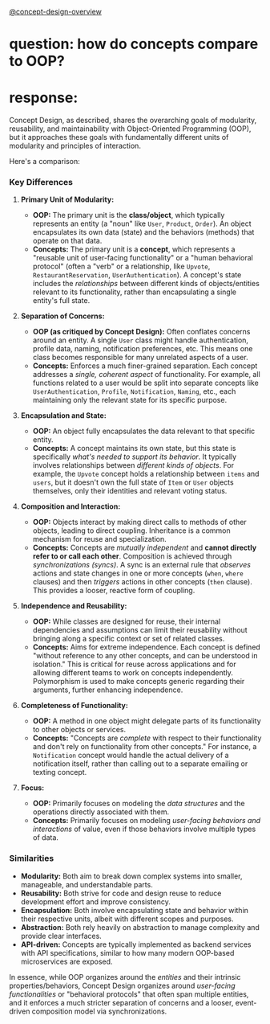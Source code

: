 [@concept-design-overview](../background/concept-design-overview.md)

# question: how do concepts compare to OOP?
# response:

Concept Design, as described, shares the overarching goals of modularity, reusability, and maintainability with Object-Oriented Programming (OOP), but it approaches these goals with fundamentally different units of modularity and principles of interaction.

Here's a comparison:

### Key Differences

1.  **Primary Unit of Modularity:**
    *   **OOP:** The primary unit is the **class/object**, which typically represents an entity (a "noun" like `User`, `Product`, `Order`). An object encapsulates its own data (state) and the behaviors (methods) that operate on that data.
    *   **Concepts:** The primary unit is a **concept**, which represents a "reusable unit of user-facing functionality" or a "human behavioral protocol" (often a "verb" or a relationship, like `Upvote`, `RestaurantReservation`, `UserAuthentication`). A concept's state includes the *relationships* between different kinds of objects/entities relevant to its functionality, rather than encapsulating a single entity's full state.

2.  **Separation of Concerns:**
    *   **OOP (as critiqued by Concept Design):** Often conflates concerns around an entity. A single `User` class might handle authentication, profile data, naming, notification preferences, etc. This means one class becomes responsible for many unrelated aspects of a user.
    *   **Concepts:** Enforces a much finer-grained separation. Each concept addresses a *single, coherent aspect* of functionality. For example, all functions related to a user would be split into separate concepts like `UserAuthentication`, `Profile`, `Notification`, `Naming`, etc., each maintaining only the relevant state for its specific purpose.

3.  **Encapsulation and State:**
    *   **OOP:** An object fully encapsulates the data relevant to that specific entity.
    *   **Concepts:** A concept maintains its own state, but this state is specifically *what's needed to support its behavior*. It typically involves relationships between *different kinds of objects*. For example, the `Upvote` concept holds a relationship between `items` and `users`, but it doesn't own the full state of `Item` or `User` objects themselves, only their identities and relevant voting status.

4.  **Composition and Interaction:**
    *   **OOP:** Objects interact by making direct calls to methods of other objects, leading to direct coupling. Inheritance is a common mechanism for reuse and specialization.
    *   **Concepts:** Concepts are *mutually independent* and **cannot directly refer to or call each other**. Composition is achieved through *synchronizations (syncs)*. A sync is an external rule that *observes* actions and state changes in one or more concepts (`when`, `where` clauses) and then *triggers* actions in other concepts (`then` clause). This provides a looser, reactive form of coupling.

5.  **Independence and Reusability:**
    *   **OOP:** While classes are designed for reuse, their internal dependencies and assumptions can limit their reusability without bringing along a specific context or set of related classes.
    *   **Concepts:** Aims for extreme independence. Each concept is defined "without reference to any other concepts, and can be understood in isolation." This is critical for reuse across applications and for allowing different teams to work on concepts independently. Polymorphism is used to make concepts generic regarding their arguments, further enhancing independence.

6.  **Completeness of Functionality:**
    *   **OOP:** A method in one object might delegate parts of its functionality to other objects or services.
    *   **Concepts:** "Concepts are *complete* with respect to their functionality and don't rely on functionality from other concepts." For instance, a `Notification` concept would handle the actual delivery of a notification itself, rather than calling out to a separate emailing or texting concept.

7.  **Focus:**
    *   **OOP:** Primarily focuses on modeling the *data structures* and the operations directly associated with them.
    *   **Concepts:** Primarily focuses on modeling *user-facing behaviors and interactions* of value, even if those behaviors involve multiple types of data.

### Similarities

*   **Modularity:** Both aim to break down complex systems into smaller, manageable, and understandable parts.
*   **Reusability:** Both strive for code and design reuse to reduce development effort and improve consistency.
*   **Encapsulation:** Both involve encapsulating state and behavior within their respective units, albeit with different scopes and purposes.
*   **Abstraction:** Both rely heavily on abstraction to manage complexity and provide clear interfaces.
*   **API-driven:** Concepts are typically implemented as backend services with API specifications, similar to how many modern OOP-based microservices are exposed.

In essence, while OOP organizes around the *entities* and their intrinsic properties/behaviors, Concept Design organizes around *user-facing functionalities* or "behavioral protocols" that often span multiple entities, and it enforces a much stricter separation of concerns and a looser, event-driven composition model via synchronizations.